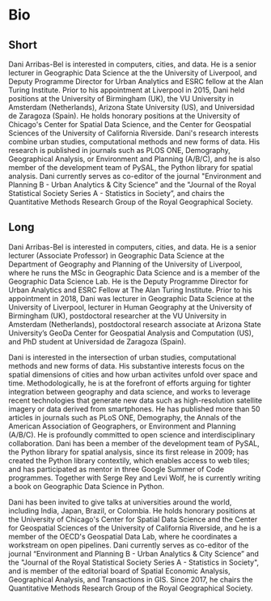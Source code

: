 # Bio

## Short

<p class='longform'>
Dani Arribas-Bel is interested in computers, cities, and data. He is a senior lecturer in Geographic Data Science at the the University of Liverpool, and Deputy Programme Director for Urban Analytics and ESRC fellow at the Alan Turing Institute. Prior to his appointment at Liverpool in 2015, Dani held positions at the University of Birmingham (UK), the VU University in Amsterdam (Netherlands), Arizona State University (US), and Universidad de Zaragoza (Spain). He holds honorary positions at the University of Chicago's Center for Spatial Data Science, and the Center for Geospatial Sciences of the University of California Riverside. Dani's research interests combine urban studies, computational methods and new forms of data. His research is published in journals such as PLOS ONE, Demography, Geographical Analysis, or Environment and Planning (A/B/C), and he is also member of the development team of PySAL, the Python library for spatial analysis. Dani currently serves as co-editor of the journal "Environment and Planning B - Urban Analytics & City Science” and the "Journal of the Royal Statistical Society Series A - Statistics in Society”, and chairs the Quantitative Methods Research Group of the Royal Geographical Society.
</p>

## Long

<p class='longform'>
Dani Arribas-Bel is interested in computers, cities, and data. He is a senior lecturer (Associate Professor) in Geographic Data Science at the Department of Geography and Planning of the University of Liverpool, where he runs the MSc in Geographic Data Science and is a member of the Geographic Data Science Lab. He is the Deputy Programme Director for Urban Analytics and ESRC Fellow at The Alan Turing Institute. Prior to his appointment in 2018, Dani was lecturer in Geographic Data Science at the University of Liverpool, lecturer in Human Geography at the University of Birmingham (UK), postdoctoral researcher at the VU University in Amsterdam (Netherlands), postdoctoral research associate at Arizona State University’s GeoDa Center for Geospatial Analysis and Computation (US), and PhD student at Universidad de Zaragoza (Spain).
</p>

<p class='longform'>
Dani is interested in the intersection of urban studies, computational methods and new forms of data. His substantive interests focus on the spatial dimensions of cities and how urban activites unfold over space and time. Methodologically, he is at the forefront of efforts arguing for tighter integration between geography and data science, and works to leverage recent technologies that generate new data such as high-resolution satellite imagery or data derived from smartphones. He has published more than 50 articles in journals such as PLoS ONE, Demography, the Annals of the American Association of Geographers, or Environment and Planning (A/B/C). He is profoundly committed to open science and interdisciplinary collaboration. Dani has been a member of the development team of PySAL, the Python library for spatial analysis, since its first release in 2009; has created the Python library contextily, which enables access to web tiles; and has participated as mentor in three Google Summer of Code programmes. Together with Serge Rey and Levi Wolf, he is currently writing a book on Geographic Data Science in Python.
</p>

<p class='longform'>
Dani has been invited to give talks at universities around the world, including India, Japan, Brazil, or Colombia. He holds honorary positions at the University of Chicago's Center for Spatial Data Science and the Center for Geospatial Sciences of the University of California Riverside, and he is a member of the OECD's Geospatial Data Lab, where he coordinates a workstream on open pipelines.
Dani currently serves as co-editor of the journal “Environment and Planning B - Urban Analytics & City Science” and the "Journal of the Royal Statistical Society Series A - Statistics in Society", and is member of the editorial board of Spatial Economic Analysis, Geographical Analysis, and Transactions in GIS. Since 2017, he chairs the Quantitative Methods Research Group of the Royal Geographical Society.
</p>
